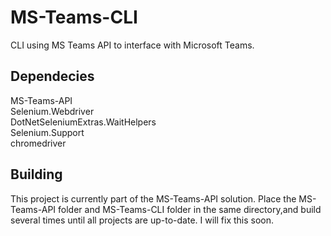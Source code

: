 # MS-Teams-CLI
CLI using MS Teams API to interface with Microsoft Teams.

## Dependecies
MS-Teams-API  
Selenium.Webdriver  
DotNetSeleniumExtras.WaitHelpers  
Selenium.Support  
chromedriver  

## Building
This project is currently part of the MS-Teams-API solution. Place the MS-Teams-API folder and MS-Teams-CLI folder in the same directory,and build several times until all projects are up-to-date. I will fix this soon.
